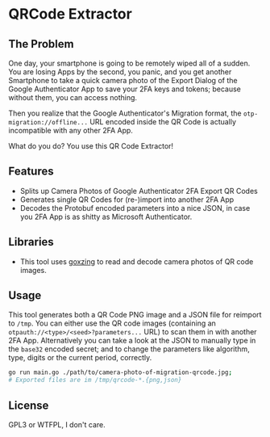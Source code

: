 
# QRCode Extractor

## The Problem

One day, your smartphone is going to be remotely wiped all of a sudden. You are losing Apps by
the second, you panic, and you get another Smartphone to take a quick camera photo of the Export
Dialog of the Google Authenticator App to save your 2FA keys and tokens; because without them,
you can access nothing.

Then you realize that the Google Authenticator's Migration format, the `otp-migration://offline...`
URL encoded inside the QR Code is actually incompatible with any other 2FA App.

What do you do? You use this QR Code Extractor!


## Features

- Splits up Camera Photos of Google Authenticator 2FA Export QR Codes
- Generates single QR Codes for (re-)import into another 2FA App
- Decodes the Protobuf encoded parameters into a nice JSON, in case you 2FA App is as shitty as Microsoft Authenticator.

## Libraries

- This tool uses [goxzing](https://github.com/makiuchi-d/gozxing) to read and decode camera photos of QR code images.


## Usage

This tool generates both a QR Code PNG image and a JSON file for reimport to `/tmp`.
You can either use the QR code images (containing an `otpauth://<type>/<seed>?parameters...` URL)
to scan them in with another 2FA App. Alternatively you can take a look at the JSON
to manually type in the `base32` encoded secret; and to change the parameters like
algorithm, type, digits or the current period, correctly.

```bash
go run main.go ./path/to/camera-photo-of-migration-qrcode.jpg;
# Exported files are im /tmp/qrcode-*.{png,json}
```

## License

GPL3 or WTFPL, I don't care.

